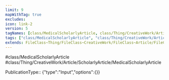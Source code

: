 ```yaml
---
limit: 9
mapWithTag: true
excludes:
icon: link-2
version: 5
tagNames: [class/MedicalScholarlyArticle, class/Thing/CreativeWork/Article/ScholarlyArticle/MedicalScholarlyArticle, schema-org/MedicalScholarlyArticle]
tags: ["class/MedicalScholarlyArticle", "class/Thing/CreativeWork/Article/ScholarlyArticle/MedicalScholarlyArticle"]
extends: FileClass~Thing/FileClass~CreativeWork/FileClass~Article/FileClass~ScholarlyArticle
---
```


#class/MedicalScholarlyArticle
#class/Thing/CreativeWork/Article/ScholarlyArticle/MedicalScholarlyArticle

PublicationType:: {"type":"Input","options":{}}
